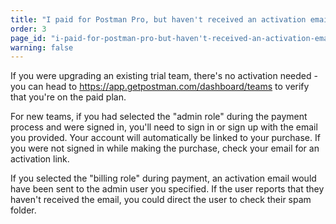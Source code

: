 ```yaml
---
title: "I paid for Postman Pro, but haven't received an activation email yet. What do I do?"
order: 3
page_id: "i-paid-for-postman-pro-but-haven't-received-an-activation-email-yet"
warning: false
---
```

If you were upgrading an existing trial team, there's no activation needed - you can head to https://app.getpostman.com/dashboard/teams to verify that you're on the paid plan.

For new teams, if you had selected the "admin role" during the payment process and were signed in, you'll need to sign in or sign up with the email you provided. Your account will automatically be linked to your purchase. If you were not signed in while making the purchase, check your email for an activation link.

If you selected the "billing role" during payment, an activation email would have been sent to the admin user you specified. If the user reports that they haven't received the email, you could direct the user to check their spam folder.
